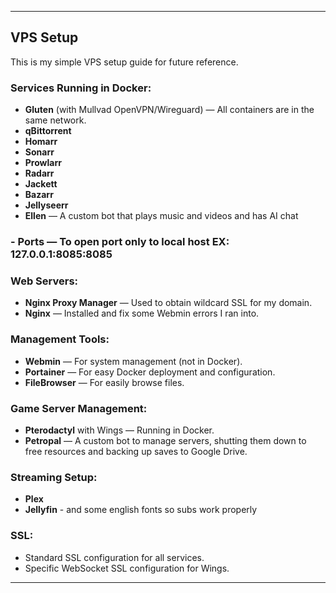 
---

## VPS Setup

This is my simple VPS setup guide for future reference.

### Services Running in Docker:
- **Gluten** (with Mullvad OpenVPN/Wireguard) — All containers are in the same network.
- **qBittorrent**
- **Homarr**
- **Sonarr**
- **Prowlarr**
- **Radarr**
- **Jackett**
- **Bazarr**
- **Jellyseerr**
- **Ellen** — A custom bot that plays music and videos and has AI chat 


### - **Ports** — To open port only to local host EX: 127.0.0.1:8085:8085

### Web Servers:
- **Nginx Proxy Manager** — Used to obtain wildcard SSL for my domain.
- **Nginx** — Installed and fix some Webmin errors I ran into.

### Management Tools:
- **Webmin** — For system management (not in Docker).
- **Portainer** — For easy Docker deployment and configuration.
- **FileBrowser** — For easily browse files.

### Game Server Management:
- **Pterodactyl** with Wings — Running in Docker.
- **Petropal** — A custom bot to manage servers, shutting them down to free resources and backing up saves to Google Drive.

### Streaming Setup:
- **Plex**
- **Jellyfin** - and some english fonts so subs work properly

### SSL:
- Standard SSL configuration for all services.
- Specific WebSocket SSL configuration for Wings.

---